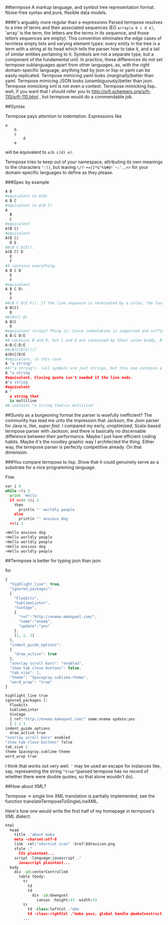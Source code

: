 ##termpose
A markup language, and symbol tree representation format. Noise-free syntax and pure, flexible data models.

###It's arguably more regular than s-expressions
Parsed termpose resolves to a tree of terms and their associated sequences (EG `array(a b c d e)`, 'array' is the term, the letters are the terms in its sequence, and those letters sequences are empty). This convention eliminates the edge cases of termless empty lists and varying element types: every entity in the tree is a term with a string at its head which tells the parser how to take it, and a tail of similar entities pertaining to it. Symbols are not a separate type, but a component of the fundamental unit. In practice, these differences do not set termpose sublanguages apart from other languages, as, with the right domain-specific language, anything had by json or lisp or yaml can be easily replicated. Termpose mimicing yaml looks (marginally)better than yaml. Termpose mimicing JSON looks (unambiguously)better than json. Termpose mimicking xml is not even a contest. Termpose mimicking lisp.. well, if you want that I should refer you to http://srfi.schemers.org/srfi-110/srfi-110.html , but termpose would do a commendable job.


##Syntax

Termpose pays attention to indentation. Expressions like
```
a
	b
	c
		d
	e
```
will be equivalent to `a(b c(d) e)`.

Termpose tries to keep out of your namespace, attributing its own meanings to the characters `":()`, but leaving ```\/?-+=[]*&^%$#@!`~;'.,<>``` for your domain-specific languages to define as they please.

###Spec by example
```python
A B
#equivalent to A(B)
A B C
#equivalent to A(B C)
A
  B
  C
#equivalent
A(B C)
#equivalent
A(B C)
  D E
#A(B C D(E)).
A(B C) D
  E
  F
#A contains everything.
A B C D
  E
  F
#equivalent
A B C D:
  E
  F
#A(B C D(E F)). If the line sequence is terminated by a colon, the last element takes the indent sequence, rather than the first.
A B(C)
  D
#A(B(C) D)
A B(C
  D
#equivalent (crazy? Thing is: Since indentation is supported and suffient for expressing containments spread over multiple lines, there is no need to allow brackets to do this. So we don't. Stemming from that, since a bracket cannot possibly continue over multiple lines, we just close them automatically at the end of the line.)
A B:C D:E
#A contains B and D, but C and E are contained by their colon buddy, B and D respectively
A:B:C:D:E
#A(B(C(D(E))))
A(B(C(D(E
#equivalent, in this case
A "a string"
#A("a string"). (all symbols are just strings, but this one contains a space, so it needs quotes.)
A "a string
#equivalent. Closing quote isn't needed if the line ends.
A"a string
#equivalent
A "
  a string that
  is multiline
#A contains "a string that↩is multiline"
```
<!-- A B, C D, E F
#A(B C(D E(F))). Commas start a new term within the line. -->

##Surely as a burgeoning format the parser is woefully inefficient?
The community has lead me unto the impression that Jackson, the Json parser for Java is, like, *super fast*. I compared my early, unoptimized, Scala-based termpose parser with Jackson, and there is basically no discernable difference between their performance. Maybe I just have efficient coding habits. Maybe it's the noodley graphic way I architected the thing. Either way, the termpose parser is perfectly competitive already. On that dimension.


###You compare termpose to lisp. Show that it could genuinely serve as a substrate for a nice programming language.

Fine.

```python
var i 0
while <(i 5
  print 'Hello
  if ==(0 %(i 3
    then
      println "' worldly people
    else
      println "' anxious dog
  +=(i 1

>Hello anxious dog
>Hello worldly people
>Hello worldly people
>Hello anxious dog
>Hello worldly people
```

##Termpose is better for typing json than json

for
```javascript
{
  "highlight_line": true,
  "ignored_packages":
  [
    "Floobits",
    "SublimeLinter",
    "Vintage",
    {
      "ref":"http://enema.makopool.com/",
      "name":"enema",
      "update":"yes"
    },
    [1, 2, 3]
  ],
  "indent_guide_options":
  {
    "draw_active": true
  },
  "overlay scroll bars": "enabled",
  "show tab close buttons": false,
  "tab_size": 2,
  "theme": "Spacegray.sublime-theme",
  "word_wrap": "true"
}

```
```python
highlight_line true
ignored_packages [:
  Floobits
  SublimeLinter
  Vintage
  { ref:"http://enema.makopool.com/" name:enema update:yes
  [ 1 2 3
indent_guide_options
  draw_active true
"overlay scroll bars" enabled
"show tab close buttons" false
tab_size 2
theme Spacegray.sublime-theme
word_wrap true
```
I think that works out very well. `'` may be used an escape for instances like, say, representing the string `"true"`(parsed termpose has no record of whether there were double quotes, so that alone wouldn't do).


##How about XML?

Termpose → single line XML translation is partially implemented, see the function translateTermposeToSingleLineXML.

Here's how one would write the first half of my homepage in termpose's XML dialect:
```python
html
  head
    title ."about mako
    meta -charset:utf-8
    link -rel:"shortcut icon" -href:DGFavicon.png
    style ."
      CSS plaintext...
    script -language:javascript ."
      Javascript plaintext...
  body
    div -id:centerControlled
      table tbody:
        tr
          td
          td
            div -id:downgust
              canvas -height:43 -width:43
        tr
          td -class:leftCol ."who
          td -class:rightCol ."mako yass, global handle @makoConstruct.
        ...
```